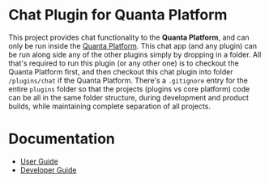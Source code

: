 # Chat Plugin for Quanta Platform

This project provides chat functionality to the **Quanta Platform**, and can only be run inside the [Quanta Platform](https://github.com/Clay-Ferguson/quanta). This chat app (and any plugin) can be run along side any of the other plugins simply by dropping in a folder. All that's required to run this plugin (or any other one) is to checkout the Quanta Platform first, and then checkout this chat plugin into folder `/plugins/chat` if the Quanta Platform. There's a `.gitignore` entry for the entire `plugins` folder so that the projects (plugins vs core platform) code can be all in the same folder structure, during development and product builds, while maintaining complete separation of all projects.

# Documentation     

* [User Guide](./docs/user_guide.md)
* [Developer Guide](./docs/developer_guide.md)

